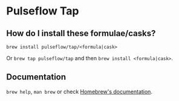 # Pulseflow Tap

## How do I install these formulae/casks?

`brew install pulseflow/tap/<formula|cask>`

Or `brew tap pulseflow/tap` and then `brew install <formula|cask>`.

## Documentation

`brew help`, `man brew` or check [Homebrew's documentation](https://docs.brew.sh).
